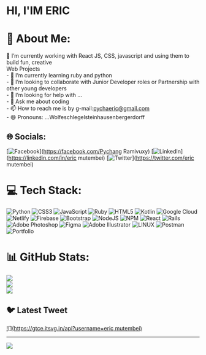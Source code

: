 # HI, I'IM ERIC

# 💫 About Me:
🔭 I’m currently working with React JS, CSS, javascript and using them to build fun, creative<br>     Web Projects<br>- 🌱 I’m currently learning ruby and python<br>- 👯 I’m looking to collaborate with Junior Developer roles or Partnership with <br>        other young developers<br>- 🤔 I’m looking for help with ...<br>- 💬 Ask me about coding <br>- 📫 How to reach me is by g-mail:pychaeric@gmail.com<br>- 😄 Pronouns: ...Wolfeschlegelsteinhausenbergerdorff 


## 🌐 Socials:
[![Facebook](https://img.shields.io/badge/Facebook-%231877F2.svg?logo=Facebook&logoColor=white)](https://facebook.com/Pychang Ramivuxy) [![LinkedIn](https://img.shields.io/badge/LinkedIn-%230077B5.svg?logo=linkedin&logoColor=white)](https://linkedin.com/in/eric mutembei) [![Twitter](https://img.shields.io/badge/Twitter-%231DA1F2.svg?logo=Twitter&logoColor=white)](https://twitter.com/eric mutembei) 

# 💻 Tech Stack:
![Python](https://img.shields.io/badge/python-3670A0?style=for-the-badge&logo=python&logoColor=ffdd54) ![CSS3](https://img.shields.io/badge/css3-%231572B6.svg?style=for-the-badge&logo=css3&logoColor=white) ![JavaScript](https://img.shields.io/badge/javascript-%23323330.svg?style=for-the-badge&logo=javascript&logoColor=%23F7DF1E) ![Ruby](https://img.shields.io/badge/ruby-%23CC342D.svg?style=for-the-badge&logo=ruby&logoColor=white) ![HTML5](https://img.shields.io/badge/html5-%23E34F26.svg?style=for-the-badge&logo=html5&logoColor=white) ![Kotlin](https://img.shields.io/badge/kotlin-%230095D5.svg?style=for-the-badge&logo=kotlin&logoColor=white) ![Google Cloud](https://img.shields.io/badge/Google%20Cloud-%234285F4.svg?style=for-the-badge&logo=google-cloud&logoColor=white) ![Netlify](https://img.shields.io/badge/netlify-%23000000.svg?style=for-the-badge&logo=netlify&logoColor=#00C7B7) ![Firebase](https://img.shields.io/badge/firebase-%23039BE5.svg?style=for-the-badge&logo=firebase) ![Bootstrap](https://img.shields.io/badge/bootstrap-%23563D7C.svg?style=for-the-badge&logo=bootstrap&logoColor=white) ![NodeJS](https://img.shields.io/badge/node.js-6DA55F?style=for-the-badge&logo=node.js&logoColor=white) ![NPM](https://img.shields.io/badge/NPM-%23000000.svg?style=for-the-badge&logo=npm&logoColor=white) ![React](https://img.shields.io/badge/react-%2320232a.svg?style=for-the-badge&logo=react&logoColor=%2361DAFB) ![Rails](https://img.shields.io/badge/rails-%23CC0000.svg?style=for-the-badge&logo=ruby-on-rails&logoColor=white) ![Adobe Photoshop](https://img.shields.io/badge/adobephotoshop-%2331A8FF.svg?style=for-the-badge&logo=adobephotoshop&logoColor=white) 	![Figma](https://img.shields.io/badge/figma-%23F24E1E.svg?style=for-the-badge&logo=figma&logoColor=white) ![Adobe Illustrator](https://img.shields.io/badge/adobeillustrator-%23FF9A00.svg?style=for-the-badge&logo=adobeillustrator&logoColor=white) ![LINUX](https://img.shields.io/badge/Linux-FCC624?style=for-the-badge&logo=linux&logoColor=black) ![Postman](https://img.shields.io/badge/Postman-FF6C37?style=for-the-badge&logo=postman&logoColor=white) ![Portfolio](https://img.shields.io/badge/Portfolio-%23000000.svg?style=for-the-badge&logo=firefox&logoColor=#FF7139)
# 📊 GitHub Stats:
![](https://github-readme-stats.vercel.app/api?username=Pychangeric&theme=default&hide_border=false&include_all_commits=true&count_private=true)<br/>
![](https://github-readme-streak-stats.herokuapp.com/?user=Pychangeric&theme=default&hide_border=false)<br/>
![](https://github-readme-stats.vercel.app/api/top-langs/?username=Pychangeric&theme=default&hide_border=false&include_all_commits=true&count_private=true&layout=compact)

## 🐦 Latest Tweet
[![](https://gtce.itsvg.in/api?username=eric mutembei)](https://github.com/VishwaGauravIn/github-twitter-card-embed)

---
[![](https://visitcount.itsvg.in/api?id=Pychangeric&icon=0&color=5)](https://visitcount.itsvg.in)

<!-- Proudly created with GPRM ( https://gprm.itsvg.in ) -->
